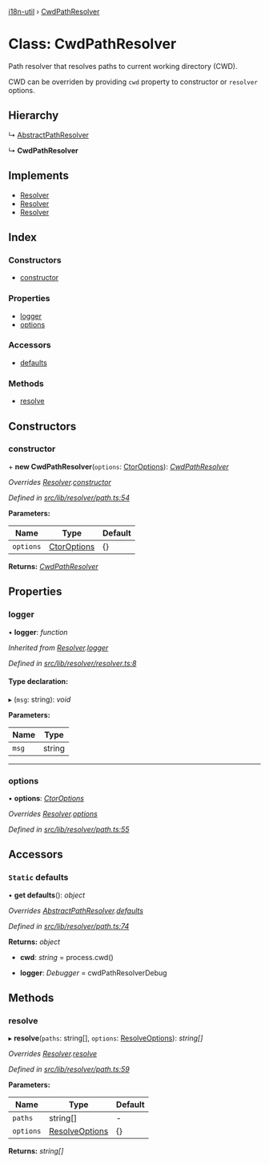 [i18n-util](../README.md) › [CwdPathResolver](cwdpathresolver.md)

# Class: CwdPathResolver

Path resolver that resolves paths to current working directory (CWD).

CWD can be overriden by providing `cwd` property to constructor or
`resolver` options.

## Hierarchy

  ↳ [AbstractPathResolver](abstractpathresolver.md)

  ↳ **CwdPathResolver**

## Implements

* [Resolver](../README.md#abstract-resolver)
* [Resolver](../README.md#abstract-resolver)
* [Resolver](../README.md#abstract-resolver)

## Index

### Constructors

* [constructor](cwdpathresolver.md#constructor)

### Properties

* [logger](cwdpathresolver.md#logger)
* [options](cwdpathresolver.md#options)

### Accessors

* [defaults](cwdpathresolver.md#static-defaults)

### Methods

* [resolve](cwdpathresolver.md#resolve)

## Constructors

###  constructor

\+ **new CwdPathResolver**(`options`: [CtorOptions](../README.md#ctoroptions)): *[CwdPathResolver](cwdpathresolver.md)*

*Overrides [Resolver](resolver.md).[constructor](resolver.md#constructor)*

*Defined in [src/lib/resolver/path.ts:54](https://github.com/JuroOravec/i18n-util/blob/c9cd5a0/src/lib/resolver/path.ts#L54)*

**Parameters:**

Name | Type | Default |
------ | ------ | ------ |
`options` | [CtorOptions](../README.md#ctoroptions) | {} |

**Returns:** *[CwdPathResolver](cwdpathresolver.md)*

## Properties

###  logger

• **logger**: *function*

*Inherited from [Resolver](resolver.md).[logger](resolver.md#logger)*

*Defined in [src/lib/resolver/resolver.ts:8](https://github.com/JuroOravec/i18n-util/blob/c9cd5a0/src/lib/resolver/resolver.ts#L8)*

#### Type declaration:

▸ (`msg`: string): *void*

**Parameters:**

Name | Type |
------ | ------ |
`msg` | string |

___

###  options

• **options**: *[CtorOptions](../README.md#ctoroptions)*

*Overrides [Resolver](resolver.md).[options](resolver.md#options)*

*Defined in [src/lib/resolver/path.ts:55](https://github.com/JuroOravec/i18n-util/blob/c9cd5a0/src/lib/resolver/path.ts#L55)*

## Accessors

### `Static` defaults

• **get defaults**(): *object*

*Overrides [AbstractPathResolver](abstractpathresolver.md).[defaults](abstractpathresolver.md#static-defaults)*

*Defined in [src/lib/resolver/path.ts:74](https://github.com/JuroOravec/i18n-util/blob/c9cd5a0/src/lib/resolver/path.ts#L74)*

**Returns:** *object*

* **cwd**: *string* = process.cwd()

* **logger**: *Debugger* = cwdPathResolverDebug

## Methods

###  resolve

▸ **resolve**(`paths`: string[], `options`: [ResolveOptions](../README.md#resolveoptions)): *string[]*

*Overrides [Resolver](resolver.md).[resolve](resolver.md#resolve)*

*Defined in [src/lib/resolver/path.ts:59](https://github.com/JuroOravec/i18n-util/blob/c9cd5a0/src/lib/resolver/path.ts#L59)*

**Parameters:**

Name | Type | Default |
------ | ------ | ------ |
`paths` | string[] | - |
`options` | [ResolveOptions](../README.md#resolveoptions) | {} |

**Returns:** *string[]*

